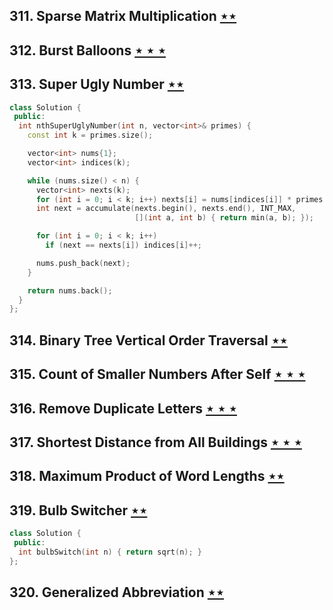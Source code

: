 ## 311. Sparse Matrix Multiplication [$\star\star$](https://leetcode.com/problems/sparse-matrix-multiplication)

## 312. Burst Balloons [$\star\star\star$](https://leetcode.com/problems/burst-balloons)

## 313. Super Ugly Number [$\star\star$](https://leetcode.com/problems/super-ugly-number)

```cpp
class Solution {
 public:
  int nthSuperUglyNumber(int n, vector<int>& primes) {
    const int k = primes.size();

    vector<int> nums{1};
    vector<int> indices(k);

    while (nums.size() < n) {
      vector<int> nexts(k);
      for (int i = 0; i < k; i++) nexts[i] = nums[indices[i]] * primes[i];
      int next = accumulate(nexts.begin(), nexts.end(), INT_MAX,
                            [](int a, int b) { return min(a, b); });

      for (int i = 0; i < k; i++)
        if (next == nexts[i]) indices[i]++;

      nums.push_back(next);
    }

    return nums.back();
  }
};
```

## 314. Binary Tree Vertical Order Traversal [$\star\star$](https://leetcode.com/problems/binary-tree-vertical-order-traversal)

## 315. Count of Smaller Numbers After Self [$\star\star\star$](https://leetcode.com/problems/count-of-smaller-numbers-after-self)

## 316. Remove Duplicate Letters [$\star\star\star$](https://leetcode.com/problems/remove-duplicate-letters)

## 317. Shortest Distance from All Buildings [$\star\star\star$](https://leetcode.com/problems/shortest-distance-from-all-buildings)

## 318. Maximum Product of Word Lengths [$\star\star$](https://leetcode.com/problems/maximum-product-of-word-lengths)

## 319. Bulb Switcher [$\star\star$](https://leetcode.com/problems/bulb-switcher)

```cpp
class Solution {
 public:
  int bulbSwitch(int n) { return sqrt(n); }
};
```

## 320. Generalized Abbreviation [$\star\star$](https://leetcode.com/problems/generalized-abbreviation)
